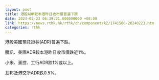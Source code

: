 ```yaml
---
layout: post
title: 港股ADR較本港昨日收市價普遍下跌
date: 2024-02-23 06:39:21.000000000 +08:00
link: https://news.rthk.hk/rthk/ch/component/k2/1741508-20240223.htm
categories: rthk
---
```


港股美國預託證券(ADR)普遍下跌。

騰訊、美團ADR較本港昨日收市價跌近1%。

小米、滙控、工行ADR跌1%或以上。

友邦及港交所ADR跌0.5%。
